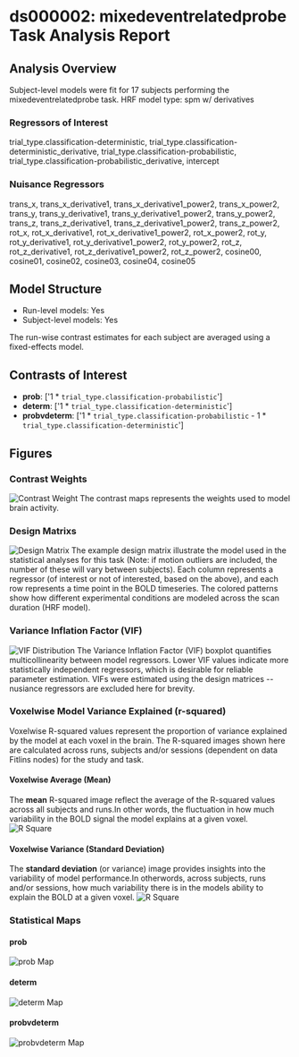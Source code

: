 # ds000002: mixedeventrelatedprobe Task Analysis Report
## Analysis Overview
Subject-level models were fit for 17 subjects performing the mixedeventrelatedprobe task.
HRF model type: spm w/ derivatives
### Regressors of Interest
trial_type.classification-deterministic, trial_type.classification-deterministic_derivative, trial_type.classification-probabilistic, trial_type.classification-probabilistic_derivative, intercept
### Nuisance Regressors
trans_x, trans_x_derivative1, trans_x_derivative1_power2, trans_x_power2, trans_y, trans_y_derivative1, trans_y_derivative1_power2, trans_y_power2, trans_z, trans_z_derivative1, trans_z_derivative1_power2, trans_z_power2, rot_x, rot_x_derivative1, rot_x_derivative1_power2, rot_x_power2, rot_y, rot_y_derivative1, rot_y_derivative1_power2, rot_y_power2, rot_z, rot_z_derivative1, rot_z_derivative1_power2, rot_z_power2, cosine00, cosine01, cosine02, cosine03, cosine04, cosine05
## Model Structure
- Run-level models: Yes
- Subject-level models: Yes

The run-wise contrast estimates for each subject are averaged using a fixed-effects model.
## Contrasts of Interest
- **prob**: ['1 * `trial_type.classification-probabilistic`']
- **determ**: ['1 * `trial_type.classification-deterministic`']
- **probvdeterm**: ['1 * `trial_type.classification-probabilistic` - 1 * `trial_type.classification-deterministic`']

## Figures

### Contrast Weights
![Contrast Weight](./imgs/ds000002_task-mixedeventrelatedprobe_contrast-matrix.svg)
The contrast maps represents the weights used to model brain activity.

### Design Matrixs
![Design Matrix](./imgs/ds000002_task-mixedeventrelatedprobe_design-matrix.svg)
The example design matrix illustrate the model used in the statistical analyses for this task (Note: if motion outliers are included, the number of these will vary between subjects). Each column represents a regressor (of interest or not of interested, based on the above), and each row represents a time point in the BOLD timeseries. The colored patterns show how different experimental conditions are modeled across the scan duration (HRF model).

### Variance Inflation Factor (VIF)
![VIF Distribution](./imgs/ds000002_task-mixedeventrelatedprobe_vif-boxplot.png)
The Variance Inflation Factor (VIF) boxplot quantifies multicollinearity between model regressors. Lower VIF values indicate more statistically independent regressors, which is desirable for reliable parameter estimation. VIFs were estimated using the design matrices -- nusiance regressors are excluded here for brevity.

### Voxelwise Model Variance Explained (r-squared)
Voxelwise R-squared values represent the proportion of variance explained by the model at each voxel in the brain. The R-squared images shown here are calculated across runs, subjects and/or sessions (dependent on data Fitlins nodes) for the study and task.

#### Voxelwise Average (Mean)
The **mean** R-squared image reflect the average of the R-squared values across all subjects and runs.In other words, the fluctuation in how much variability in the BOLD signal the model explains at a given voxel.
![R Square](./imgs/ds000002_task-mixedeventrelatedprobe_rsquare-mean.png)

#### Voxelwise Variance (Standard Deviation)
The **standard deviation** (or variance) image provides insights into the variability of model performance.In otherwords, across subjects, runs and/or sessions, how much variability there is in the models ability to explain the BOLD at a given voxel.
![R Square](./imgs/ds000002_task-mixedeventrelatedprobe_rsquare-std.png)

### Statistical Maps

#### prob
![prob Map](./imgs/ds000002_task-mixedeventrelatedprobe_contrast-prob_map.png)

#### determ
![determ Map](./imgs/ds000002_task-mixedeventrelatedprobe_contrast-determ_map.png)

#### probvdeterm
![probvdeterm Map](./imgs/ds000002_task-mixedeventrelatedprobe_contrast-probvdeterm_map.png)
